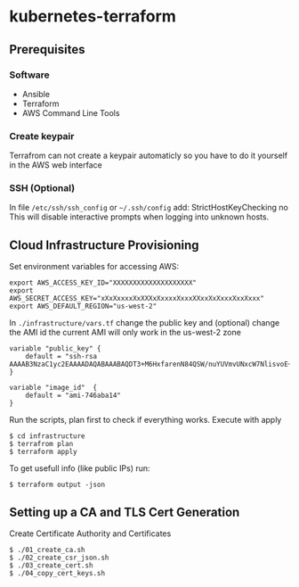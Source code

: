 # kubernetes-terraform

## Prerequisites
### Software
* Ansible
* Terraform
* AWS Command Line Tools

### Create keypair
Terrafrom can not create a keypair automaticly so you have to do it yourself in the AWS web interface

### SSH (Optional)
In file `/etc/ssh/ssh_config` or `~/.ssh/config` add:
    StrictHostKeyChecking no
This will disable interactive prompts when logging into unknown hosts.

## Cloud Infrastructure Provisioning  
Set environment variables for accessing AWS:

    export AWS_ACCESS_KEY_ID="XXXXXXXXXXXXXXXXXXXX" 
    export AWS_SECRET_ACCESS_KEY="xXxXxxxxXxXXXxXxxxxXxxxXXxxXxXxxxXxxXxxx"
    export AWS_DEFAULT_REGION="us-west-2"

In `./infrastructure/vars.tf` change the public key and (optional) change the AMI id
the current AMI will only work in the us-west-2 zone

    variable "public_key" {
        default = "ssh-rsa AAAAB3NzaC1yc2EAAAADAQABAAABAQDT3+M6HxfarenN84QSW/nuYUVmvUNxcW7NlisvoE+jTd+rVDml0wuB/cguDaxThw2t0ee07T++lpPIlzAXlW1vY3h5DDVw26rgoZVHEWQa5sD96mjwJL4Ip7D8+wtumyTAP7yfuXGv6qjLguoh6cJ6WYyKuYMvXrZZu49ZAPA7fTck4Tb+2Y/jS+16M9g4NvnprOFu0yjm6QcWGxPvvEUoa42kCedUw6/c+fAZir6/mqYZnNp/4wWgrbDG+pwV2dBRES9Ieqlg8oOgkdzo9vXzV3Vm3bULBr5HHOdYONpDM8m1MlBeXjSL7/9So672JR3GN0sMImQNy89j0K9Zp5t3"
    }

    variable "image_id"  {
        default = "ami-746aba14"
    }

Run the scripts, plan first to check if everything works. Execute with apply

    $ cd infrastructure 
    $ terrafrom plan
    $ terraform apply

To get usefull info (like public IPs) run:

    $ terraform output -json

## Setting up a CA and TLS Cert Generation
Create Certificate Authority and Certificates

    $ ./01_create_ca.sh
    $ ./02_create_csr_json.sh
    $ ./03_create_cert.sh
    $ ./04_copy_cert_keys.sh

